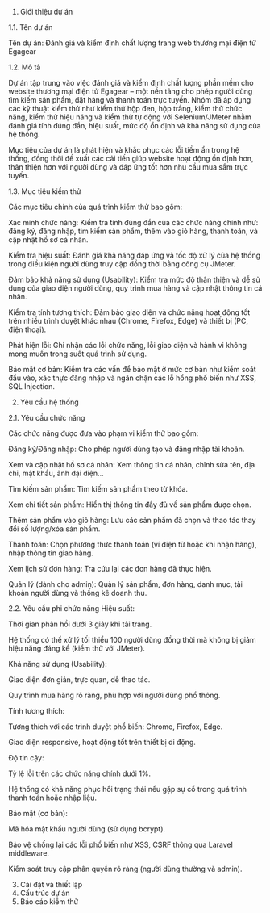 1. Giới thiệu dự án
   
1.1. Tên dự án

Tên dự án: Đánh giá và kiểm định chất lượng trang web thương mại điện tử Egagear

1.2. Mô tả

Dự án tập trung vào việc đánh giá và kiểm định chất lượng phần mềm cho website thương mại điện tử Egagear – một nền tảng cho phép người dùng tìm kiếm sản phẩm, đặt hàng và thanh toán trực tuyến. Nhóm đã áp dụng các kỹ thuật kiểm thử như kiểm thử hộp đen, hộp trắng, kiểm thử chức năng, kiểm thử hiệu năng và kiểm thử tự động với Selenium/JMeter nhằm đánh giá tính đúng đắn, hiệu suất, mức độ ổn định và khả năng sử dụng của hệ thống.

Mục tiêu của dự án là phát hiện và khắc phục các lỗi tiềm ẩn trong hệ thống, đồng thời đề xuất các cải tiến giúp website hoạt động ổn định hơn, thân thiện hơn với người dùng và đáp ứng tốt hơn nhu cầu mua sắm trực tuyến.

1.3. Mục tiêu kiểm thử

Các mục tiêu chính của quá trình kiểm thử bao gồm:

Xác minh chức năng: Kiểm tra tính đúng đắn của các chức năng chính như: đăng ký, đăng nhập, tìm kiếm sản phẩm, thêm vào giỏ hàng, thanh toán, và cập nhật hồ sơ cá nhân.

Kiểm tra hiệu suất: Đánh giá khả năng đáp ứng và tốc độ xử lý của hệ thống trong điều kiện người dùng truy cập đồng thời bằng công cụ JMeter.

Đảm bảo khả năng sử dụng (Usability): Kiểm tra mức độ thân thiện và dễ sử dụng của giao diện người dùng, quy trình mua hàng và cập nhật thông tin cá nhân.

Kiểm tra tính tương thích: Đảm bảo giao diện và chức năng hoạt động tốt trên nhiều trình duyệt khác nhau (Chrome, Firefox, Edge) và thiết bị (PC, điện thoại).

Phát hiện lỗi: Ghi nhận các lỗi chức năng, lỗi giao diện và hành vi không mong muốn trong suốt quá trình sử dụng.

Bảo mật cơ bản: Kiểm tra các vấn đề bảo mật ở mức cơ bản như kiểm soát đầu vào, xác thực đăng nhập và ngăn chặn các lỗ hổng phổ biến như XSS, SQL Injection.

2. Yêu cầu hệ thống
   
2.1. Yêu cầu chức năng
   
Các chức năng được đưa vào phạm vi kiểm thử bao gồm:

Đăng ký/Đăng nhập: Cho phép người dùng tạo và đăng nhập tài khoản.

Xem và cập nhật hồ sơ cá nhân: Xem thông tin cá nhân, chỉnh sửa tên, địa chỉ, mật khẩu, ảnh đại diện...

Tìm kiếm sản phẩm: Tìm kiếm sản phẩm theo từ khóa.

Xem chi tiết sản phẩm: Hiển thị thông tin đầy đủ về sản phẩm được chọn.

Thêm sản phẩm vào giỏ hàng: Lưu các sản phẩm đã chọn và thao tác thay đổi số lượng/xóa sản phẩm.

Thanh toán: Chọn phương thức thanh toán (ví điện tử hoặc khi nhận hàng), nhập thông tin giao hàng.

Xem lịch sử đơn hàng: Tra cứu lại các đơn hàng đã thực hiện.

Quản lý (dành cho admin): Quản lý sản phẩm, đơn hàng, danh mục, tài khoản người dùng và thống kê doanh thu.

2.2. Yêu cầu phi chức năng
Hiệu suất:

Thời gian phản hồi dưới 3 giây khi tải trang.

Hệ thống có thể xử lý tối thiểu 100 người dùng đồng thời mà không bị giảm hiệu năng đáng kể (kiểm thử với JMeter).

Khả năng sử dụng (Usability):

Giao diện đơn giản, trực quan, dễ thao tác.

Quy trình mua hàng rõ ràng, phù hợp với người dùng phổ thông.

Tính tương thích:

Tương thích với các trình duyệt phổ biến: Chrome, Firefox, Edge.

Giao diện responsive, hoạt động tốt trên thiết bị di động.

Độ tin cậy:

Tỷ lệ lỗi trên các chức năng chính dưới 1%.

Hệ thống có khả năng phục hồi trạng thái nếu gặp sự cố trong quá trình thanh toán hoặc nhập liệu.

Bảo mật (cơ bản):

Mã hóa mật khẩu người dùng (sử dụng bcrypt).

Bảo vệ chống lại các lỗi phổ biến như XSS, CSRF thông qua Laravel middleware.

Kiểm soát truy cập phân quyền rõ ràng (người dùng thường và admin).

3. Cài đặt và thiết lập
4. Cấu trúc dự án
5. Báo cáo kiểm thử

